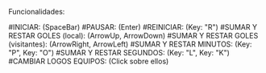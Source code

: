Funcionalidades:

#INICIAR: (SpaceBar)
#PAUSAR: (Enter)
#REINICIAR: (Key: "R")
#SUMAR Y RESTAR GOLES (local): (ArrowUp, ArrowDown)
#SUMAR Y RESTAR GOLES (visitantes): (ArrowRight, ArrowLeft)
#SUMAR Y RESTAR MINUTOS: (Key: "P", Key: "O")
#SUMAR Y RESTAR SEGUNDOS: (Key: "L", Key: "K")
#CAMBIAR LOGOS EQUIPOS: (Click sobre ellos)

